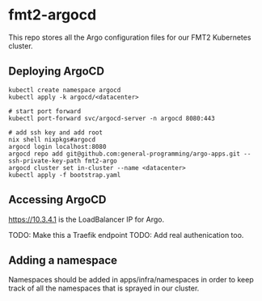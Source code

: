 # fmt2-argocd
This repo stores all the Argo configuration files for our FMT2 Kubernetes cluster.

## Deploying ArgoCD
```
kubectl create namespace argocd
kubectl apply -k argocd/<datacenter>

# start port forward
kubectl port-forward svc/argocd-server -n argocd 8080:443

# add ssh key and add root
nix shell nixpkgs#argocd
argocd login localhost:8080
argocd repo add git@github.com:general-programming/argo-apps.git --ssh-private-key-path fmt2-argo
argocd cluster set in-cluster --name <datacenter>
kubectl apply -f bootstrap.yaml
```

## Accessing ArgoCD
https://10.3.4.1 is the LoadBalancer IP for Argo.

TODO: Make this a Traefik endpoint
TODO: Add real authenication too.

## Adding a namespace
Namespaces should be added in apps/infra/namespaces in order to keep track of all the namespaces that is sprayed in our cluster.